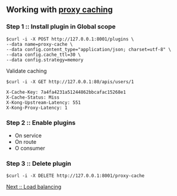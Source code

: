 ## Working with [proxy caching](https://docs.konghq.com/hub/kong-inc/proxy-cache/)

### Step 1 :: Install plugin in Global scope
```
$curl -i -X POST http://127.0.0.1:8001/plugins \
--data name=proxy-cache \
--data config.content_type="application/json; charset=utf-8" \
--data config.cache_ttl=30 \
--data config.strategy=memory
```

Validate caching
```
$curl -i -X GET http://127.0.0.1:80/apis/users/1

X-Cache-Key: 7a4fa4231a51244862bbcafac15268e1
X-Cache-Status: Miss
X-Kong-Upstream-Latency: 551
X-Kong-Proxy-Latency: 1

```

### Step 2 :: Enable plugins
* On service
* On route
* O consumer

### Step 3 :: Delete plugin
```
$curl -i -X DELETE http://127.0.0.1:8001/proxy-cache
```

[Next :: Load balancing](https://github.com/up1/course-imc-devops-5-days/blob/main/api-gateway-with-kong/workshop/05-load-balancing.md)

